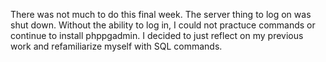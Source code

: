 There was not much to do this final week. The server thing to log on was shut down. Without the ability to log in, I could not practuce commands or continue to install phppgadmin. I decided to just reflect on my previous work and refamiliarize myself with SQL commands. 
